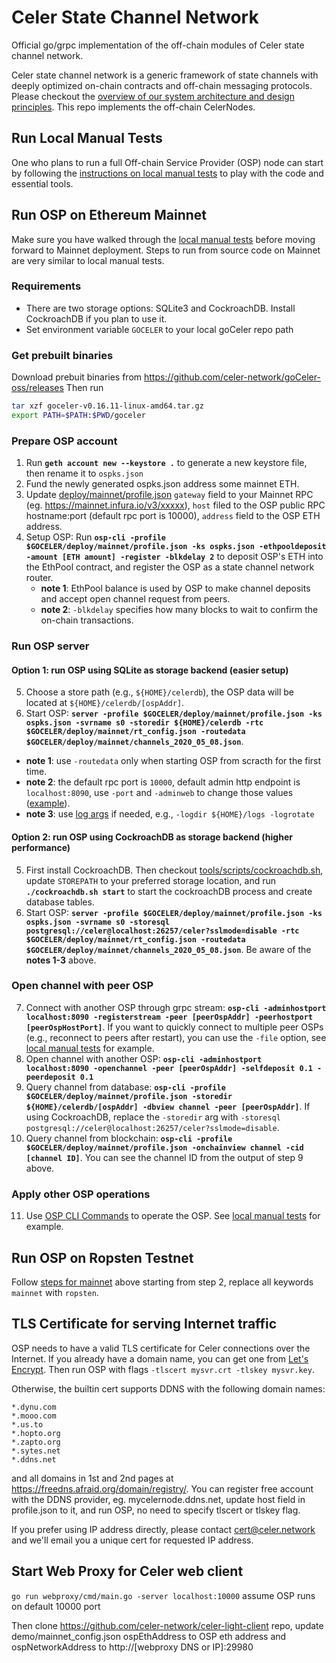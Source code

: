 # Celer State Channel Network
Official go/grpc implementation of the off-chain modules of Celer state channel network.

Celer state channel network is a generic framework of state channels with deeply optimized on-chain contracts and off-chain messaging protocols. Please checkout the [overview of our system architecture and design principles](https://www.celer.network/docs/celercore/channel/overview.html). This repo implements the off-chain CelerNodes.

## Run Local Manual Tests

One who plans to run a full Off-chain Service Provider (OSP) node can start by following the [instructions on local manual tests](./test/manual/README.md) to play with the code and essential tools.

## Run OSP on Ethereum Mainnet

Make sure you have walked through the [local manual tests](./test/manual/README.md) before moving forward to Mainnet deployment. Steps to run from source code on Mainnet are very similar to local manual tests.

### Requirements
- There are two storage options: SQLite3 and CockroachDB. Install CockroachDB if you plan to use it.
- Set environment variable `GOCELER` to your local goCeler repo path

### Get prebuilt binaries
Download prebuit binaries from https://github.com/celer-network/goCeler-oss/releases
Then run
```bash
tar xzf goceler-v0.16.11-linux-amd64.tar.gz
export PATH=$PATH:$PWD/goceler
```

### Prepare OSP account
1. Run **`geth account new --keystore .`** to generate a new keystore file, then rename it to `ospks.json`
2. Fund the newly generated ospks.json address some mainnet ETH.
3. Update [deploy/mainnet/profile.json](./deploy/mainnet/profile.json) `gateway` field to your Mainnet RPC (eg. https://mainnet.infura.io/v3/xxxxx), `host` filed to the OSP public RPC hostname:port (default rpc port is 10000), `address` field to the OSP ETH address.
4. Setup OSP: Run **`osp-cli -profile $GOCELER/deploy/mainnet/profile.json -ks ospks.json -ethpooldeposit -amount [ETH amount] -register -blkdelay 2`** to deposit OSP's ETH into the EthPool contract, and register the OSP as a state channel network router.
   - **note 1**: EthPool balance is used by OSP to make channel deposits and accept open channel request from peers.
   - **note 2**: `-blkdelay` specifies how many blocks to wait to confirm the on-chain transactions.

### Run OSP server
#### Option 1: run OSP using SQLite as storage backend (easier setup)
5. Choose a store path (e.g., `${HOME}/celerdb`), the OSP data will be located at `${HOME}/celerdb/[ospAddr]`.
6. Start OSP: **`server -profile $GOCELER/deploy/mainnet/profile.json -ks ospks.json -svrname s0 -storedir ${HOME}/celerdb -rtc $GOCELER/deploy/mainnet/rt_config.json -routedata $GOCELER/deploy/mainnet/channels_2020_05_08.json`**.
- **note 1**: use `-routedata` only when starting OSP from scracth for the first time.
- **note 2**: the default rpc port is `10000`, default admin http endpoint is `localhost:8090`, use `-port` and `-adminweb` to change those values ([example](./test/manual/run_osp.sh)).
- **note 3**: use [log args](https://github.com/celer-network/goutils/blob/v0.1.2/log/log.go) if needed, e.g., `-logdir ${HOME}/logs -logrotate`

#### Option 2: run OSP using CockroachDB as storage backend (higher performance)
5. First install CockroachDB. Then checkout [tools/scripts/cockroachdb.sh](./tools/scripts/cockroachdb.sh), update `STOREPATH` to your preferred storage location, and run **`./cockroachdb.sh start`** to start the cockroachDB process and create database tables.
6. Start OSP: **`server -profile $GOCELER/deploy/mainnet/profile.json -ks ospks.json -svrname s0 -storesql postgresql://celer@localhost:26257/celer?sslmode=disable -rtc $GOCELER/deploy/mainnet/rt_config.json -routedata $GOCELER/deploy/mainnet/channels_2020_05_08.json`**. Be aware of the **notes 1-3** above.

### Open channel with peer OSP
7. Connect with another OSP through grpc stream: **`osp-cli -adminhostport localhost:8090 -registerstream -peer [peerOspAddr] -peerhostport [peerOspHostPort]`**. If you want to quickly connect to multiple peer OSPs (e.g., reconnect to peers after restart), you can use the `-file` option, see [local manual tests](./test/manual/README.md) for example.
8. Open channel with another OSP: **`osp-cli -adminhostport localhost:8090 -openchannel -peer [peerOspAddr] -selfdeposit 0.1 -peerdeposit 0.1`**
9. Query channel from database: **`osp-cli -profile $GOCELER/deploy/mainnet/profile.json -storedir ${HOME}/celerdb/[ospAddr] -dbview channel -peer [peerOspAddr]`**. If using CockroachDB, replace the `-storedir` arg with `-storesql postgresql://celer@localhost:26257/celer?sslmode=disable`.
10. Query channel from blockchain: **`osp-cli -profile $GOCELER/deploy/mainnet/profile.json -onchainview channel -cid [channel ID]`**. You can see the channel ID from the output of step 9 above.

### Apply other OSP operations
11. Use [OSP CLI Commands](./tools/osp-cli/README.md) to operate the OSP. See [local manual tests](./test/manual/README.md) for example.

## Run OSP on Ropsten Testnet

Follow [steps for mainnet](#run-osp-on-ethereum-mainnet) above starting from step 2, replace all keywords `mainnet` with `ropsten`.

## TLS Certificate for serving Internet traffic
OSP needs to have a valid TLS certificate for Celer connections over the Internet. If you already have a domain name, you can get one from [Let's Encrypt](https://letsencrypt.org/). Then run OSP with flags `-tlscert mysvr.crt -tlskey mysvr.key`.

Otherwise, the builtin cert supports DDNS with the following domain names:
```
*.dynu.com
*.mooo.com
*.us.to
*.hopto.org
*.zapto.org
*.sytes.net
*.ddns.net
```
and all domains in 1st and 2nd pages at https://freedns.afraid.org/domain/registry/. You can register free account with the DDNS provider, eg. mycelernode.ddns.net, update host field in profile.json to it, and run OSP, no need to specify tlscert or tlskey flag.

If you prefer using IP address directly, please contact cert@celer.network and we'll email you a unique cert for requested IP address.

## Start Web Proxy for Celer web client
`go run webproxy/cmd/main.go -server localhost:10000` assume OSP runs on default 10000 port

Then clone https://github.com/celer-network/celer-light-client repo, update demo/mainnet_config.json ospEthAddress to OSP eth address and ospNetworkAddress to http://[webproxy DNS or IP]:29980
